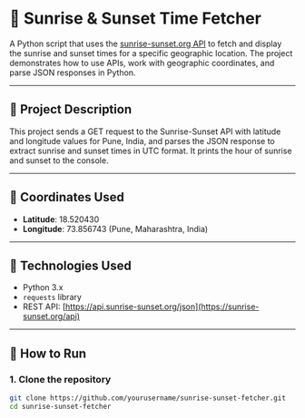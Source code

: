 # 🌅 Sunrise & Sunset Time Fetcher

A Python script that uses the [sunrise-sunset.org API](https://sunrise-sunset.org/api) to fetch and display the sunrise and sunset times for a specific geographic location. The project demonstrates how to use APIs, work with geographic coordinates, and parse JSON responses in Python.

---

## 📄 Project Description

This project sends a GET request to the Sunrise-Sunset API with latitude and longitude values for Pune, India, and parses the JSON response to extract sunrise and sunset times in UTC format. It prints the hour of sunrise and sunset to the console.

---

## 🧭 Coordinates Used

- **Latitude**: 18.520430  
- **Longitude**: 73.856743 (Pune, Maharashtra, India)

---

## 🧰 Technologies Used

- Python 3.x
- `requests` library
- REST API: [https://api.sunrise-sunset.org/json](https://sunrise-sunset.org/api)

---

## 🚀 How to Run

### 1. Clone the repository
```bash
git clone https://github.com/yourusername/sunrise-sunset-fetcher.git
cd sunrise-sunset-fetcher
